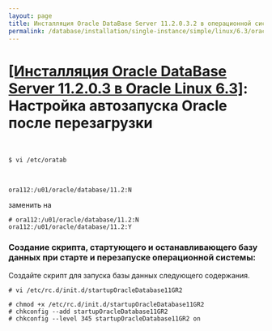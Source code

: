```yaml
---
layout: page
title: Инсталляция Oracle DataBase Server 11.2.0.3.2 в операционной системе Oracle Linux 6.3 x86_64
permalink: /database/installation/single-instance/simple/linux/6.3/oracle/12.1/autorstart-oracle-after-restart/
---
```


# <a href="/database/installation/single-instance/simple/linux/6.3/oracle/12.1/">[Инсталляция Oracle DataBase Server 11.2.0.3 в Oracle Linux 6.3]</a>: Настройка автозапуска Oracle после перезагрузки


<br/>

	$ vi /etc/oratab

<br/>

	ora112:/u01/oracle/database/11.2:N

заменить на

	# ora112:/u01/oracle/database/11.2:N
	ora112:/u01/oracle/database/11.2:Y


### Создание скрипта, стартующего и останавливающего базу данных при старте и перезапуске операционной системы:

Создайте скрипт для запуска базы данных следующего содержания.

	# vi /etc/rc.d/init.d/startupOracleDatabase11GR2


<script src="http://gist-it.appspot.com/https://github.com/oradev/oracle-dba-scripts/blob/master/oracle_11GR2_startup_and_shutdown_script">
</script>


	# chmod +x /etc/rc.d/init.d/startupOracleDatabase11GR2
	# chkconfig --add startupOracleDatabase11GR2
	# chkconfig --level 345 startupOracleDatabase11GR2 on
